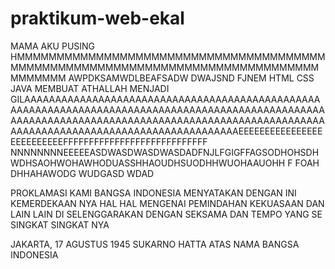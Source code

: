 # praktikum-web-ekal
MAMA AKU PUSING 
HMMMMMMMMMMMMMMMMMMMMMMMMMMMMMMMMMMMMMMMMMMMMMMMMMMMMMMMMMMMMMMMMMMMMMMMMMMMMMMMMMMMMM
AWPDKSAMWDLBEAFSADW
DWAJSND FJNEM
HTML
CSS
JAVA
MEMBUAT ATHALLAH MENJADI GILAAAAAAAAAAAAAAAAAAAAAAAAAAAAAAAAAAAAAAAAAAAAAAAAAAAAAAAAAAAAAAAAAAAAAAAAAAAAAAAAAAAAAAAAAAAAAAAAAAAAAAAAAAAAAAAAAAAAAAAAAAAAAAAAAAAAAAAAAAAAAAAAAAAAAAAAAAAAAAAAAAAAAAAAAAAAAAAAAAAAAAAAAAAEEEEEEEEEEEEEEEEEEEEEEEEEEFFFFFFFFFFFFFFFFFFFFFFFFFFFF                 NNNNNNNNEEEEEASDWASDWASDWASDADFNJLFGIGFFAGSODHOHSDHWDHSAOHWOHAWHODUASSHHAOUDHSUODHHWUOHAAUOHH F FOAH DHHAHAWODG WUDGASD  WDAD






PROKLAMASI
KAMI BANGSA INDONESIA MENYATAKAN DENGAN INI KEMERDEKAAN NYA
HAL HAL MENGENAI PEMINDAHAN KEKUASAAN DAN LAIN LAIN
DI SELENGGARAKAN DENGAN SEKSAMA DAN TEMPO YANG SE SINGKAT SINGKAT NYA

JAKARTA, 17 AGUSTUS 1945
SUKARNO HATTA
ATAS NAMA BANGSA INDONESIA